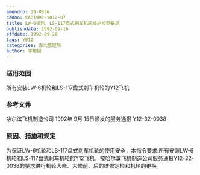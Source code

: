 ```yaml
---
amendno: 39-0836
cadno: CAD1992-Y012-07
title: LW-6机轮、LS-117盘式刹车机轮维护检查要求
publishdate: 1992-09-16
effdate: 1992-09-20
tags: Y012
categories: 东北管理局
author: 李增银
---
```


### 适用范围 
所有安装LW-6机轮和LS-117盘式刹车机轮的Y12飞机

### 参考文件
哈尔滨飞机制造公司 1992年 9月 15日颁发的服务通报 Y12-32-0038 

### 原因、措施和规定 
为保证LW-6机轮和LS-117盘式刹车机轮的使用安全，本指令要求:所有安装LW-6机轮和LS-117盘式刹车机轮的Y12飞机，按哈尔滨飞机制造公司服务通报Y12-32-0038的要求进行机轮大修、大修前、后的维修定检和机轮的更换。
